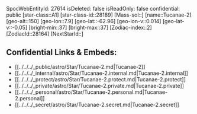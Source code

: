 ﻿---
location: [-62.96,-7.9,150]
type: Star
tags:
- astro/Star

---
SpocWebEntityId: 27614
isDeleted: false
isReadOnly: false
confidential: public
[star-class::A1]
[star-class-id::28189]
[Mass-sol::]
[name::Tucanae-2]
[geo-alt::150]
[geo-lon::7.9]
[geo-lat::-62.96]
[geo-lon-v::0.014]
[geo-lat-v::-0.05]
[bright-min::37]
[bright-max::37]
[Zodiac-index::2]
[ZodiacId::28164]
[NextStarId::]



## Confidential Links & Embeds: 
- [[../../../_public/astro/Star/Tucanae-2.md|Tucanae-2]] 
- [[../../../_internal/astro/Star/Tucanae-2.internal.md|Tucanae-2.internal]] 
- [[../../../_protect/astro/Star/Tucanae-2.protect.md|Tucanae-2.protect]] 
- [[../../../_private/astro/Star/Tucanae-2.private.md|Tucanae-2.private]] 
- [[../../../_personal/astro/Star/Tucanae-2.personal.md|Tucanae-2.personal]] 
- [[../../../_secret/astro/Star/Tucanae-2.secret.md|Tucanae-2.secret]] 

